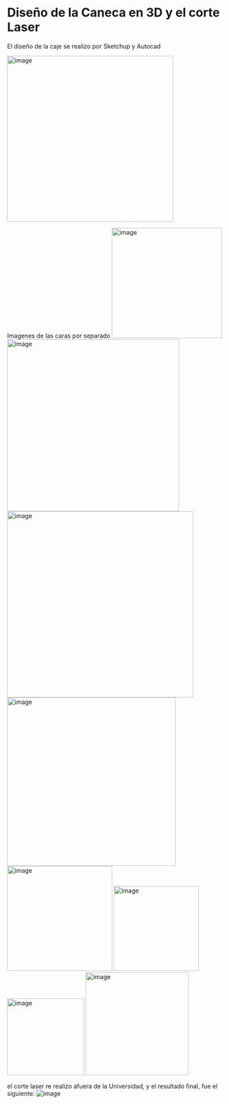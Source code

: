 # Diseño de la Caneca en 3D y el corte Laser

El diseño de la caje se realizo por Sketchup y Autocad

<img width="387" alt="image" src="https://github.com/LeoInDaHause/Basurainador/assets/145580263/0a2a0e88-9241-4eeb-8168-cc67ff31ac9d">

Imagenes de las caras por separado
<img width="257" alt="image" src="https://github.com/LeoInDaHause/Basurainador/assets/145580263/821fb762-77e5-4a4d-8605-f532069594bc">
<img width="401" alt="image" src="https://github.com/LeoInDaHause/Basurainador/assets/145580263/afd68266-3571-4d4f-8f73-6113f08b61d6">
<img width="434" alt="image" src="https://github.com/LeoInDaHause/Basurainador/assets/145580263/a9135347-ecf7-4dd6-bc5f-669b3b81f111">
<img width="393" alt="image" src="https://github.com/LeoInDaHause/Basurainador/assets/145580263/70f1d9b9-eaf7-4788-96cb-20aa0edf450e">
<img width="245" alt="image" src="https://github.com/LeoInDaHause/Basurainador/assets/145580263/47bc7c4e-ef7a-43b3-9df8-7cbe8d1fee9b">
<img width="198" alt="image" src="https://github.com/LeoInDaHause/Basurainador/assets/145580263/8f8ef126-4287-4c5f-8ec1-85093c2d2201">
<img width="179" alt="image" src="https://github.com/LeoInDaHause/Basurainador/assets/145580263/b22693cc-7dd0-4122-abae-8f7726e344b9">
<img width="240" alt="image" src="https://github.com/LeoInDaHause/Basurainador/assets/145580263/4049d0ba-f69f-47d8-a006-db99956032b8">


el corte laser re realizo afuera de la Universidad, y el resultado final, fue el siguiente:
![image](https://github.com/LeoInDaHause/Basurainador/assets/145580263/f143d75f-da85-47bd-99e0-08721c95ccd7)


